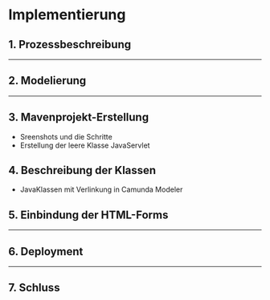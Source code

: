 # Implementierung

## 1. Prozessbeschreibung

---

## 2. Modelierung

---

## 3. Mavenprojekt-Erstellung
  
  - Sreenshots und die Schritte
  - Erstellung der leere Klasse JavaServlet

## 4. Beschreibung der Klassen

  - JavaKlassen mit Verlinkung in Camunda Modeler

## 5. Einbindung der HTML-Forms

 ---
 
 ## 6. Deployment
 
 ---
 
 ## 7. Schluss
